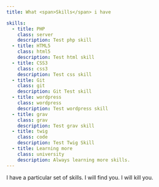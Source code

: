 ```yaml
---
title: What <span>Skills</span> i have

skills:
  - title: PHP
    class: server
    description: Test php skill
  - title: HTML5
    class: html5
    description: Test html skill
  - title: CSS3
    class: css3
    description: Test css skill
  - title: Git
    class: git
    description: Git Test skill
  - title: wordpress
    class: wordpress
    description: Test wordpress skill
  - title: grav
    class: grav
    description: Test grav skill
  - title: twig
    class: code
    description: Test Twig Skill
  - title: Learning more
    class: university
    description: Always learning more skills.
---
```


I have a particular set of skills. I will find you. I will kill you.
